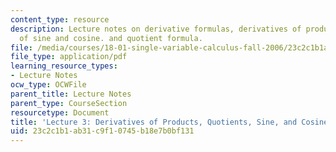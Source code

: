```yaml
---
content_type: resource
description: Lecture notes on derivative formulas, derivatives of products, derivative
  of sine and cosine. and quotient formula.
file: /media/courses/18-01-single-variable-calculus-fall-2006/23c2c1b1ab31c9f10745b18e7b0bf131_lec3.pdf
file_type: application/pdf
learning_resource_types:
- Lecture Notes
ocw_type: OCWFile
parent_title: Lecture Notes
parent_type: CourseSection
resourcetype: Document
title: 'Lecture 3: Derivatives of Products, Quotients, Sine, and Cosine'
uid: 23c2c1b1-ab31-c9f1-0745-b18e7b0bf131
---
```

